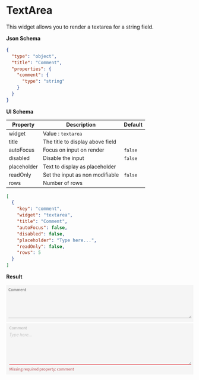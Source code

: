 # TextArea

This widget allows you to render a textarea for a string field.

**Json Schema**
```json
{
  "type": "object",
  "title": "Comment",
  "properties": {
    "comment": {
      "type": "string"
    }
  }
}
```

**UI Schema**

| Property | Description | Default |
|---|---|---|
| widget | Value : `textarea` |  |
| title | The title to display above field |  |
| autoFocus | Focus on input on render | `false` |
| disabled | Disable the input | `false` |
| placeholder | Text to display as placeholder |  |
| readOnly | Set the input as non modifiable | `false` |
| rows | Number of rows |  |

```json
[
  {
    "key": "comment",
    "widget": "textarea",
    "title": "Comment",
    "autoFocus": false,
    "disabled": false,
    "placeholder": "Type here...",
    "readOnly": false,
    "rows": 5
  }
]
```

**Result**

![Textarea](screenshot.png)
![Textarea with error](screenshot-with-error.png)
